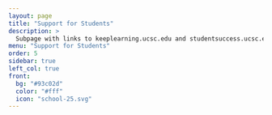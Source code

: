 ```yaml
---
layout: page
title: "Support for Students"
description: >
  Subpage with links to keeplearning.ucsc.edu and studentsuccess.ucsc.edu
menu: "Support for Students"
order: 5
sidebar: true
left_col: true
front:
  bg: "#93c02d"
  color: "#fff"
  icon: "school-25.svg"
---
```


